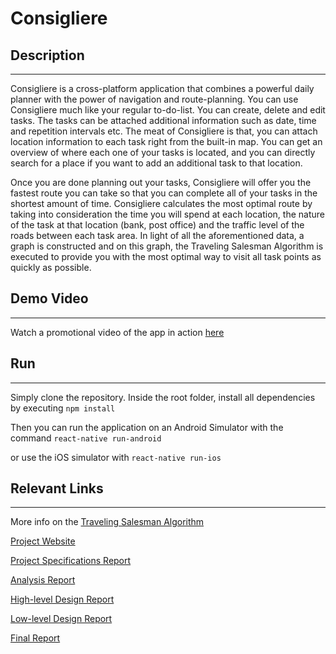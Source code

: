 # Consigliere

## Description
---
Consigliere is a cross-platform application that combines a powerful daily planner with the power of navigation and route-planning. You can use Consigliere much like your regular to-do-list. You can create, delete and edit tasks. The tasks can be attached additional information such as date, time and repetition intervals etc. The meat of Consigliere is that, you can attach location information to each task right from the built-in map. You can get an overview of where each one of your tasks is located, and you can directly search for a place if you want to add an additional task to that location.

Once you are done planning out your tasks, Consigliere will offer you the fastest route you can take so that you can complete all of your tasks in the shortest amount of time. Consigliere calculates the most optimal route by taking into consideration the time you will spend at each location, the nature of the task at that location (bank, post office) and the traffic level of the roads between each task area. In light of all the aforementioned data, a graph is constructed and on this graph, the Traveling Salesman Algorithm is executed to provide you with the most optimal way to visit all task points as quickly as possible.

## Demo Video
---
Watch a promotional video of the app in action [here](https://youtu.be/iv0iDcLMR2Q)

## Run
---
Simply clone the repository. Inside the root folder, install all dependencies by executing ``` npm install ```

Then you can run the application on an Android Simulator with the command ```react-native run-android```

or use the iOS simulator with ```react-native run-ios```

## Relevant Links
---
More info on the [Traveling Salesman Algorithm](https://en.wikipedia.org/wiki/Travelling_salesman_problem)

[Project Website](consigliere-app.github.io)

[Project Specifications Report](https://consigliere-app.github.io/assets/files/Specifications_Consigliere.pdf)

[Analysis Report](https://consigliere-app.github.io/assets/files/analysis_report_consigliere.pdf)

[High-level Design Report](https://consigliere-app.github.io/assets/files/highlevel_design_report_consigliere.pdf)

[Low-level Design Report](https://consigliere-app.github.io/assets/files/lldreport.pdf)

[Final Report](https://consigliere-app.github.io/assets/files/final_report.pdf)

